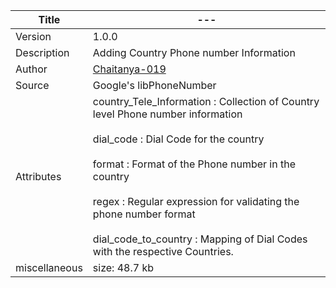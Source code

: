 | Title         | ---                                                                                                                                                                                                                                                                                                                                                        |
|---------------|------------------------------------------------------------------------------------------------------------------------------------------------------------------------------------------------------------------------------------------------------------------------------------------------------------------------------------------------------------|
| Version       | 1.0.0                                                                                                                                                                                                                                                                                                                                                      |
| Description   | Adding Country Phone number Information                                                                                                                                                                                                                                                                                                                    |
| Author        | [Chaitanya-019](https://github.com/Chaitanya-019)                                                                                                                                                                                                                                                                                                          |
| Source        | Google's libPhoneNumber                                                                                                                                                                                                                                                                                                                                    |
| Attributes    | country_Tele_Information : Collection of Country level Phone number information <br><br> dial_code : Dial Code for the country <br><br> format : Format of the Phone number in the country <br><br> regex : Regular expression for validating the phone number format <br><br> dial_code_to_country : Mapping of Dial Codes with the respective Countries. |
| miscellaneous | size: 48.7 kb                                                                                                                                                                                                                                                                                                                                              |                                                                                                                                                                                                                                                                                                                                                                                                       |
